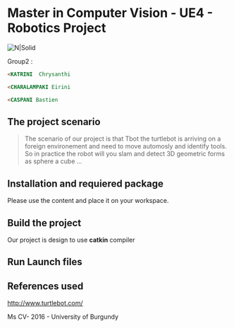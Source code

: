 # Master in Computer Vision - UE4 - Robotics Project

![N|Solid](https://media.licdn.com/mpr/mpr/shrink_200_200/AAEAAQAAAAAAAAIEAAAAJGUxMGNmYWYxLTUxMGYtNDU5Zi05ZDE2LTZjNDZkMzgwYjE2Mw.png)

Group2 :
 ```html
<KATRINI  Chrysanthi
```
```html
<CHARALAMPAKI Eirini
 ```
 ```html
<CASPANI Bastien
 ``` 

## The project scenario

> The scenario of our project is that Tbot the turtlebot is arriving on a foreign environement and need to move automosly and identify tools.
So in practice the robot will you slam and detect 3D geometric forms as sphere a cube
...
 

## Installation and requiered package
Please use the content and place it on  your workspace.

## Build the project 

Our project is design to use **catkin** compiler


## Run Launch files 



## References used

http://www.turtlebot.com/ 

 Ms CV- 2016 - University of Burgundy
 
